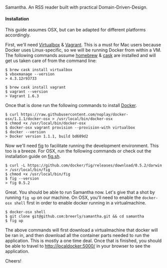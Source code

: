 Samantha. An RSS reader built with practical Domain-Driven-Design.

#### Installation

This guide assumes OSX, but can be adapted for different platforms accordingly.

First, we'll need [Virtualbox](https://www.virtualbox.org) & [Vagrant](http://www.vagrantup.com). This is a must for Mac users because Docker uses Linux-specific, so we will be running Docker from within a VM. The following commands assume [homebrew](http://brew.sh) & [cask](http://caskroom.io/) are installed and will get us taken care of from the command line:

```
$ brew cask install virtualbox
$ vboxmanage --version
> 4.3.12r93733

$ brew cask install vagrant
$ vagrant --version
> Vagrant 1.6.3
```

Once that is done run the following commands to install [Docker](http://docker.com/).

```
$ curl https://raw.githubusercontent.com/noplay/docker-osx/1.1.1/docker-osx > /usr/local/bin/docker-osx
$ chmod +x /usr/local/bin/docker-osx
$ docker-osx vagrant provision --provision-with virtualbox
$ docker --version
> Docker version 1.1.1, build bd609d2
```

Now we'll need [fig](fig.sh) to facilitate running the development environment. This too is a breeze. For OSX, run the following commands or check out the installation guide on [fig.sh](http://fig.sh).

```
$ curl -L https://github.com/docker/fig/releases/download/0.5.2/darwin > /usr/local/bin/fig
$ chmod +x /usr/local/bin/fig
$ fig --version
> fig 0.5.2
```

Great. You should be able to run Samantha now. Let's give that a shot by running `fig up` on our machine. On OSX, you'll need to enable the `docker-osx shell` first in order to enable docker running in a virtualmachine.

```
$ docker-osx shell
$ git clone git@github.com:breerly/samantha.git && cd samantha
$ fig up
```

The above commands will first download a virtualmachine that docker will be ran in, and then download all the container parts needed to run the application. This is mostly a one time deal. Once that is finished, you should be able to travel to [http://localdocker:5000/](http://localdocker:5000/) in your browser to see the application.

Cheers!